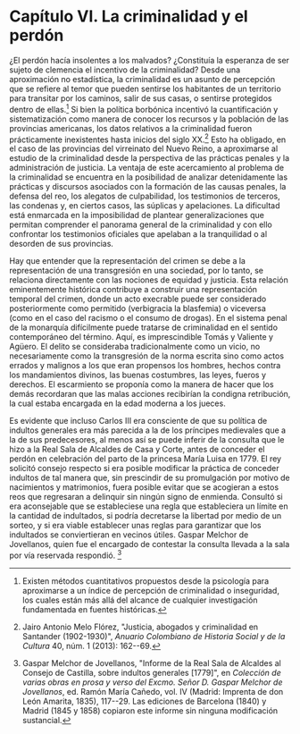 Capítulo VI. La criminalidad y el perdón
========================================

¿El perdón hacía insolentes a los malvados? ¿Constituía la esperanza de
ser sujeto de clemencia el incentivo de la criminalidad? Desde una
aproximación no estadística, la criminalidad es un asunto de percepción
que se refiere al temor que pueden sentirse los habitantes de un
territorio para transitar por los caminos, salir de sus casas, o
sentirse protegidos dentro de ellas.[^1] Si bien la política borbónica
incentivó la cuantificación y sistematización como manera de conocer los
recursos y la población de las provincias americanas, los datos
relativos a la criminalidad fueron prácticamente inexistentes hasta
inicios del siglo XX.[^2] Esto ha obligado, en el caso de las provincias
del virreinato del Nuevo Reino, a aproximarse al estudio de la
criminalidad desde la perspectiva de las prácticas penales y la
administración de justicia. La ventaja de este acercamiento al problema
de la criminalidad se encuentra en la posibilidad de analizar
detenidamente las prácticas y discursos asociados con la formación de
las causas penales, la defensa del reo, los alegatos de culpabilidad,
los testimonios de terceros, las condenas y, en ciertos casos, las
súplicas y apelaciones. La dificultad está enmarcada en la imposibilidad
de plantear generalizaciones que permitan comprender el panorama general
de la criminalidad y con ello confrontar los testimonios oficiales que
apelaban a la tranquilidad o al desorden de sus provincias.

Hay que entender que la representación del crimen se debe a la
representación de una transgresión en una sociedad, por lo tanto, se
relaciona directamente con las nociones de equidad y justicia. Esta
relación eminentemente histórica contribuye a construir una
representación temporal del crimen, donde un acto execrable puede ser
considerado posteriormente como permitido (verbigracia la blasfemia) o
viceversa (como en el caso del racismo o el consumo de drogas). En el
sistema penal de la monarquía difícilmente puede tratarse de
criminalidad en el sentido contemporáneo del término. Aquí, es
imprescindible Tomás y Valiente y Agüero. El delito se consideraba
tradicionalmente como un vicio, no necesariamente como la transgresión
de la norma escrita sino como actos errados y malignos a los que eran
propensos los hombres, hechos contra los mandamientos divinos, las
buenas costumbres, las leyes, fueros y derechos. El escarmiento se
proponía como la manera de hacer que los demás recordaran que las malas
acciones recibirían la condigna retribución, la cual estaba encargada en
la edad moderna a los jueces.

Es evidente que incluso Carlos III era consciente de que su política de
indultos generales era más parecida a la de los príncipes medievales que
a la de sus predecesores, al menos así se puede inferir de la consulta
que le hizo a la Real Sala de Alcaldes de Casa y Corte, antes de
conceder el perdón en celebración del parto de la princesa María Luisa
en 1779. El rey solicitó consejo respecto si era posible modificar la
práctica de conceder indultos de tal manera que, sin prescindir de su
promulgación por motivo de nacimientos y matrimonios, fuera posible
evitar que se acogieran a estos reos que regresaran a delinquir sin
ningún signo de enmienda. Consultó si era aconsejable que se
estableciese una regla que estableciera un límite en la cantidad de
indultados, si podría decretarse la libertad por medio de un sorteo, y
si era viable establecer unas reglas para garantizar que los indultados
se conviertieran en vecinos útiles. Gaspar Melchor de Jovellanos, quien
fue el encargado de contestar la consulta llevada a la sala por vía
reservada respondió. [^3]

[^1]: Existen métodos cuantitativos propuestos desde la psicología para
    aproximarse a un índice de percepción de criminalidad o inseguridad,
    los cuales están más allá del alcance de cualquier investigación
    fundamentada en fuentes históricas.

[^2]: Jairo Antonio Melo Flórez, "Justicia, abogados y criminalidad en
    Santander (1902-1930)", *Anuario Colombiano de Historia Social y de
    la Cultura* 40, núm. 1 (2013): 162--69.

[^3]: Gaspar Melchor de Jovellanos, "Informe de la Real Sala de Alcaldes
    al Consejo de Castilla, sobre indultos generales \[1779\]", en
    *Colección de varias obras en prosa y verso del Excmo. Señor D.
    Gaspar Melchor de Jovellanos*, ed. Ramón María Cañedo, vol. IV
    (Madrid: Imprenta de don León Amarita, 1835), 117--29. Las ediciones
    de Barcelona (1840) y Madrid (1845 y 1858) copiaron este informe sin
    ninguna modificación sustancial.
